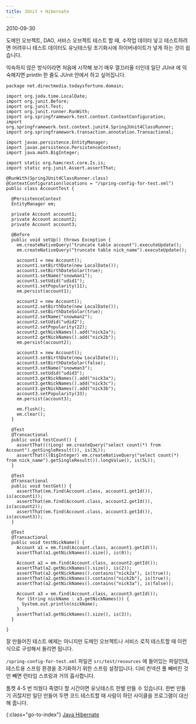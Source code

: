 ```yaml
---
title: JUnit + Hibernate
---
```


2010-09-30

도메인 오브젝트, DAO, 서비스 오브젝트 테스트 할 때,
수작업 데이터 넣고 테스트하려면 어려우니
테스트 데이터도 유닛테스팅 초기화시에 하이버네이트가 넣게 하는 것이 쉽습니다.

익숙하지 않은 방식이라면 처음에 시작해 보기 매우 껄끄러울 터인데
일단 JUnit 에 익숙해지면 println 한 줄도 JUnit 안에서 하고 싶어집니다.

    package net.directmedia.todaysfortune.domain;
    
    import org.joda.time.LocalDate;
    import org.junit.Before;
    import org.junit.Test;
    import org.junit.runner.RunWith;
    import org.springframework.test.context.ContextConfiguration;
    import org.springframework.test.context.junit4.SpringJUnit4ClassRunner;
    import org.springframework.transaction.annotation.Transactional;
    
    import javax.persistence.EntityManager;
    import javax.persistence.PersistenceContext;
    import java.math.BigInteger;
    
    import static org.hamcrest.core.Is.is;
    import static org.junit.Assert.assertThat;
    
    @RunWith(SpringJUnit4ClassRunner.class)
    @ContextConfiguration(locations = "/spring-config-for-test.xml")
    public class AccountTest {
    
      @PersistenceContext
      EntityManager em;
    
      private Account account1;
      private Account account2;
      private Account account3;
    
      @Before
      public void setUp() throws Exception {
        em.createNativeQuery("truncate table account").executeUpdate();
        em.createNativeQuery("truncate table nick_name").executeUpdate();
    
        account1 = new Account();
        account1.setBirthDate(new LocalDate());
        account1.setBirthDateSolar(true);
        account1.setName("snowman1");
        account1.setUdid("udid1");
        account1.setPopularity(11);
        em.persist(account1);
    
        account2 = new Account();
        account2.setBirthDate(new LocalDate());
        account2.setBirthDateSolar(true);
        account2.setName("snowman2");
        account2.setUdid("udid2");
        account2.setPopularity(22);
        account2.getNickNames().add("nick2a");
        account2.getNickNames().add("nick2b");
        em.persist(account2);
    
        account3 = new Account();
        account3.setBirthDate(new LocalDate());
        account3.setBirthDateSolar(false);
        account3.setName("snowman3");
        account3.setUdid("udid3");
        account3.getNickNames().add("nick3a");
        account3.getNickNames().add("nick3c");
        account3.getNickNames().add("nick3b");
        account3.setPopularity(33);
        em.persist(account3);
    
        em.flush();
        em.clear();
      }
    
      @Test
      @Transactional
      public void testCount() {
        assertThat(((Long) em.createQuery("select count(*) from Account").getSingleResult()), is(3L));
        assertThat(((BigInteger) em.createNativeQuery("select count(*) from nick_name").getSingleResult()).longValue(), is(5L));
      }
    
      @Test
      @Transactional
      public void testGet() {
        assertThat(em.find(Account.class, account1.getId()), is(account1));
        assertThat(em.find(Account.class, account2.getId()), is(account2));
        assertThat(em.find(Account.class, account3.getId()), is(account3));
      }
    
      @Test
      @Transactional
      public void testNickName() {
        Account a1 = em.find(Account.class, account1.getId());
        assertThat(a1.getNickNames().size(), is(0));
    
        Account a2 = em.find(Account.class, account2.getId());
        assertThat(a2.getNickNames().size(), is(2));
        assertThat(a2.getNickNames().contains("nick2a"), is(true));
        assertThat(a2.getNickNames().contains("nick2b"), is(true));
        assertThat(a2.getNickNames().contains("nick3a"), is(false));
    
        Account a3 = em.find(Account.class, account3.getId());
        for (String nickName : a3.getNickNames()) {
          System.out.println(nickName);
        }
        assertThat(a3.getNickNames().size(), is(3));
      }
    
    }

잘 만들어진 테스트 예제는 아니지만
도메인 오브젝트나 서비스 로직 테스트할 때 이런 식으로 구성해서 돌리면 됩니다.

`/spring-config-for-test.xml` 파일은 `src/test/resources` 에 들어있는 파일인데,
테스트용 스프링 환경을 초기화하기 위한 스프링 설정입니다.
디비 컨넥션 풀 빼버린 것만 빼면 런타임 스프링과 거의 흡사합니다. 

톰켓 4-5 번 띄웠다 죽였다 할 시간이면 유닛테스트 한벌 만들 수 있습니다.
한번 만들기 귀찮지만 일단 만들어 두면 코드 테스트할 때 사람이 하던 사이클을 프로그램이 대신해 줍니다.


{:class="go-to-index"}
[Java Hibernate](index)
